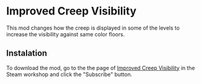# Improved Creep Visibility

This mod changes how the creep is displayed in some of the levels to increase the visibility against same color floors.

## Instalation

To download the mod, go to the the page of [Improved Creep Visibility](https://steamcommunity.com/sharedfiles/filedetails/?id=2970129915) in the Steam workshop and click the "Subscribe" button.
